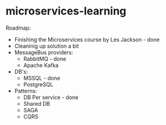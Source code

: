 # microservices-learning

Roadmap: 
* Finishing the Microservices course by Les Jackson - done
* Cleaninig up solution a bit
* MessageBus providers:
	* RabbitMQ - done
	* Apache Kafka
* DB's: 
	* MSSQL - done
	* PostgreSQL
* Patterns: 
	* DB Per service - done
	* Shared DB
	* SAGA 
	* CQRS
